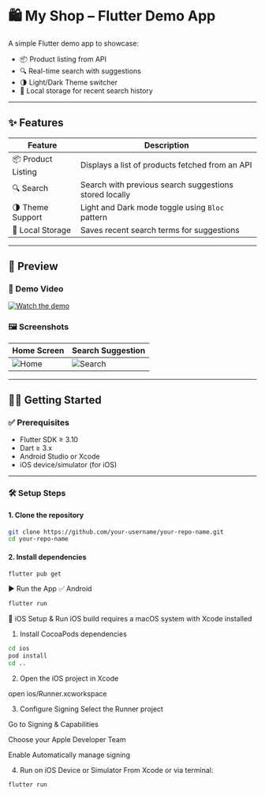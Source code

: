 # 🛍️ My Shop – Flutter Demo App

A simple Flutter demo app to showcase:
- 📦 Product listing from API  
- 🔍 Real-time search with suggestions  
- 🌗 Light/Dark Theme switcher  
- 💾 Local storage for recent search history  

---

## ✨ Features

| Feature            | Description                                                |
|--------------------|------------------------------------------------------------|
| 📦 Product Listing | Displays a list of products fetched from an API            |
| 🔍 Search          | Search with previous search suggestions stored locally     |
| 🌗 Theme Support   | Light and Dark mode toggle using `Bloc` pattern            |
| 💾 Local Storage   | Saves recent search terms for suggestions                  |

---

## 📸 Preview

### 🎥 Demo Video  
[![Watch the demo](https://img.youtube.com/vi/YOUR_VIDEO_ID/0.jpg)](https://www.youtube.com/watch?v=YOUR_VIDEO_ID)

### 🖼️ Screenshots

| Home Screen                          | Search Suggestion                    |
|-------------------------------------|--------------------------------------|
| ![Home](assets/images/home_screen.png) | ![Search](assets/images/search_suggestion.png) |

---

## 🧑‍💻 Getting Started

### ✅ Prerequisites

- Flutter SDK ≥ 3.10  
- Dart ≥ 3.x  
- Android Studio or Xcode  
- iOS device/simulator (for iOS)  

---

### 🛠️ Setup Steps

#### 1. Clone the repository

```bash
git clone https://github.com/your-username/your-repo-name.git
cd your-repo-name
```

#### 2.  Install dependencies

```bash
flutter pub get
```

▶️ Run the App
✅ Android
```bash
flutter run
```

🍎 iOS Setup & Run
iOS build requires a macOS system with Xcode installed

1. Install CocoaPods dependencies
```bash
cd ios
pod install
cd ..
```

2. Open the iOS project in Xcode

open ios/Runner.xcworkspace


3. Configure Signing
Select the Runner project

Go to Signing & Capabilities

Choose your Apple Developer Team

Enable Automatically manage signing

4. Run on iOS Device or Simulator
From Xcode or via terminal:
```bash
flutter run
```
